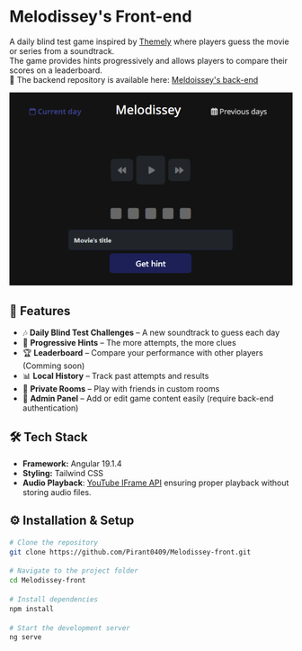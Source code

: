 # Melodissey's Front-end

A daily blind test game inspired by [Themely](https://themely.se/days) where players guess the movie or series from a soundtrack.<br> The game provides hints progressively and allows players to compare their scores on a leaderboard.<br>
🔗 The backend repository is available here: [Meldoissey's back-end](https://github.com/Pirant0409/MelodisseyBack)  
<p align="center">
  <img src="./readMeAssets/challenge.png?raw=true" alt="Main page">
</p>



## 🚀 Features  
- 🎶 **Daily Blind Test Challenges** – A new soundtrack to guess each day  
- 🧩 **Progressive Hints** – The more attempts, the more clues  
- 🏆 **Leaderboard** – Compare your performance with other players (Comming soon)
- 📊 **Local History** – Track past attempts and results  
- 👥 **Private Rooms** – Play with friends in custom rooms
- 🔧 **Admin Panel** – Add or edit game content easily (require back-end authentication)

## 🛠 Tech Stack  
- **Framework:** Angular 19.1.4  
- **Styling:** Tailwind CSS
- **Audio Playback**: [YouTube IFrame API](https://developers.google.com/youtube/iframe_api_reference) ensuring proper playback without storing audio files.

## ⚙️ Installation & Setup  

```bash
# Clone the repository
git clone https://github.com/Pirant0409/Melodissey-front.git

# Navigate to the project folder
cd Melodissey-front

# Install dependencies
npm install

# Start the development server
ng serve
